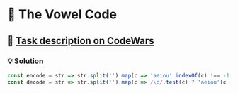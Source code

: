 # 📝 The Vowel Code

## 🔗 [Task description on CodeWars](https://www.codewars.com/kata/53697be005f803751e0015aa)

### 💡 Solution

```javascript
const encode = str => str.split('').map(c => 'aeiou'.indexOf(c) !== -1 ? 'aeiou'.indexOf(c) + 1 : c).join('');
const decode = str => str.split('').map(c => /\d/.test(c) ? 'aeiou'[c - 1] : c).join('');
```
